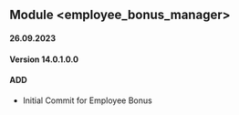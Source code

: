 ## Module <employee_bonus_manager>

#### 26.09.2023
#### Version 14.0.1.0.0
#### ADD
- Initial Commit for Employee Bonus
